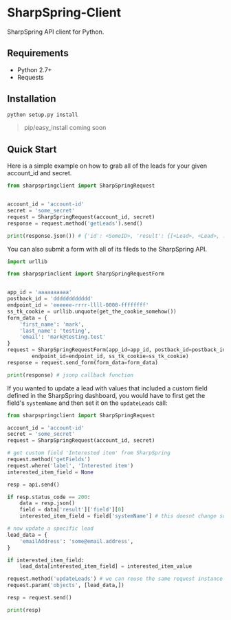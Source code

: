 # SharpSpring-Client

SharpSpring API client for Python.


## Requirements

* Python 2.7+
* Requests

## Installation

```python
python setup.py install
```

> pip/easy_install coming soon

## Quick Start

Here is a simple example on how to grab all of the leads for your given account_id and secret.

```python
from sharpspringclient import SharpSpringRequest


account_id = 'account-id'
secret = 'some_secret'
request = SharpSpringRequest(account_id, secret)
response = request.method('getLeads').send()

print(response.json()) # {'id': <SomeID>, 'result': {[<Lead>, <Lead>, ...]}}
```

You can also submit a form with all of its fileds to the SharpSpring API.

```python
import urllib

from sharpsprinclient import SharpSpringRequestForm


app_id = 'aaaaaaaaaa'
postback_id = 'dddddddddddd'
endpoint_id = 'eeeeee-rrrr-llll-0000-ffffffff'
ss_tk_cookie = urllib.unquote(get_the_cookie_somehow())
form_data = {
    'first_name': 'mark',
    'last_name': 'testing',
    'email': 'mark@testing.test'
}
request = SharpSpringRequestForm(app_id=app_id, postback_id=postback_id,
        endpoint_id=endpoint_id, ss_tk_cookie=ss_tk_cookie)
response = request.send_form(form_data=form_data)

print(response) # jsonp callback function
```

If you wanted to update a lead with values that included a custom field defined in the SharpSpring dashboard, you would have to first get the field's `systemName` and then set it on the `updateLeads` call:

```python
from sharpspringclient import SharpSpringRequest

account_id = 'account-id'
secret = 'some_secret'
request = SharpSpringRequest(account_id, secret)

# get custom field 'Interested item' from SharpSpring
request.method('getFields')
request.where('label', 'Interested item')
interested_item_field = None

resp = api.send()

if resp.status_code == 200:
    data = resp.json()
    field = data['result']['field'][0]
    interested_item_field = field['systemName'] # this doesnt change so you can store it locally and save a lookup

# now update a specific lead
lead_data = {
    'emailAddress': 'some@email.address',
}

if interested_item_field:
    lead_data[interested_item_field] = interested_item_value

request.method('updateLeads') # we can reuse the same request instance
request.param('objects', [lead_data,])

resp = request.send()

print(resp)
````